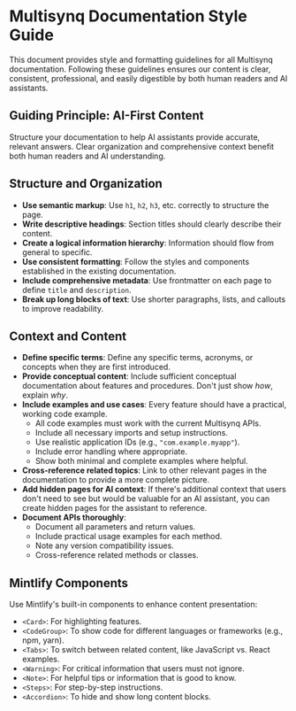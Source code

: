 # Multisynq Documentation Style Guide

This document provides style and formatting guidelines for all Multisynq documentation. Following these guidelines ensures our content is clear, consistent, professional, and easily digestible by both human readers and AI assistants.

## Guiding Principle: AI-First Content

Structure your documentation to help AI assistants provide accurate, relevant answers. Clear organization and comprehensive context benefit both human readers and AI understanding.

## Structure and Organization

-   **Use semantic markup**: Use `h1`, `h2`, `h3`, etc. correctly to structure the page.
-   **Write descriptive headings**: Section titles should clearly describe their content.
-   **Create a logical information hierarchy**: Information should flow from general to specific.
-   **Use consistent formatting**: Follow the styles and components established in the existing documentation.
-   **Include comprehensive metadata**: Use frontmatter on each page to define `title` and `description`.
-   **Break up long blocks of text**: Use shorter paragraphs, lists, and callouts to improve readability.

## Context and Content

-   **Define specific terms**: Define any specific terms, acronyms, or concepts when they are first introduced.
-   **Provide conceptual content**: Include sufficient conceptual documentation about features and procedures. Don't just show *how*, explain *why*.
-   **Include examples and use cases**: Every feature should have a practical, working code example.
    -   All code examples must work with the current Multisynq APIs.
    -   Include all necessary imports and setup instructions.
    -   Use realistic application IDs (e.g., `"com.example.myapp"`).
    -   Include error handling where appropriate.
    -   Show both minimal and complete examples where helpful.
-   **Cross-reference related topics**: Link to other relevant pages in the documentation to provide a more complete picture.
-   **Add hidden pages for AI context**: If there's additional context that users don't need to see but would be valuable for an AI assistant, you can create hidden pages for the assistant to reference.
-   **Document APIs thoroughly**:
    -   Document all parameters and return values.
    -   Include practical usage examples for each method.
    -   Note any version compatibility issues.
    -   Cross-reference related methods or classes.

## Mintlify Components

Use Mintlify's built-in components to enhance content presentation:

-   `<Card>`: For highlighting features.
-   `<CodeGroup>`: To show code for different languages or frameworks (e.g., npm, yarn).
-   `<Tabs>`: To switch between related content, like JavaScript vs. React examples.
-   `<Warning>`: For critical information that users must not ignore.
-   `<Note>`: For helpful tips or information that is good to know.
-   `<Steps>`: For step-by-step instructions.
-   `<Accordion>`: To hide and show long content blocks. 
